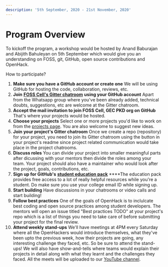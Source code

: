 ```yaml
---
description: '5th September, 2020 - 21st November, 2020'
---
```


# Program Overview

To kickoff the program, a workshop would be hosted by Anand Baburajan and Abijith Bahuleyan on 5th September which would give you an understanding on FOSS, git, GitHub, open source contributions and OpenHack.

How to participate?

1. **Make sure you have a GitHub account or create one** We will be using GitHub for hosting the code, collaboration, reviews, etc. 
2. **Join** [**FOSS Cell's Gitter chatroom**](https://gitter.im/FOSS-Cell-GECPKD/community) **using your GitHub account** Apart from the Whatsapp group where you've been already added, technical doubts, suggestions, etc are welcome at the Gitter chatroom. 
3. **Accept the mail invitation to join FOSS Cell, GEC PKD org on GitHub** That's where your projects would be hosted. 
4. **Choose your projects** Select one or more projects you'd like to work on from the [projects page](https://openhack.gitbook.io/openhack-20/cohort-1/projects). You are also welcome to suggest new ideas. 
5. **Join your project's Gitter chatroom** Once we create a repo \(repository\) for your project, you need to join its Gitter chatroom using the button in your project's readme since project related communication would take place in the project chatrooms. 
6. **Discuss roles** You can divide your project into smaller meaningful parts after dicussing with your mentors then divide the roles among your team. Your project should also have a maintainer who would look after the project, goals, contributions, etc. 
7. **Sign up for GitHub's** [**student education pack**](https://education.github.com/pack) ****The education pack provides free access to a lot of really helpful resources while you're a student. Do make sure you use your college email ID while signing up. 
8. **Start building** Have discussions in your chatrooms or video calls and start building! 
9. **Follow best practices** One of the goals of OpenHack is to inclulcate best coding and open source practices among student developers. The mentors will open an issue titled "Best practices TODO" at your project's repo which is a list of things you need to take care of before submitting your project for the final review. 
10. **Attend weekly stand-ups** We'll have meetings at 4PM every Saturday where all the OpenHackers would introduce themselves, what they've been upto the previous week, how their projects are going, any interesting challenge they faced, etc. So be sure to attend the stand-ups! We will also have show-and-tells where teams would explain their projects in detail along with what they learnt and the challenges they faced. All the meets will be uploaded to our [YouTube channel](https://www.youtube.com/channel/UCWFTHKmCRTlBx-XWhHuGSKg).

